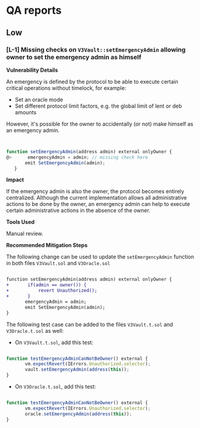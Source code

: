 # QA reports

## Low

### [L-1] Missing checks on `V3Vault::setEmergencyAdmin` allowing owner to set the emergency admin as himself


**Vulnerability Details**


An emergency is defined by the protocol to be able to execute certain critical operations without timelock, for example:
- Set an oracle mode
- Set different protocol limit factors, e.g. the global limit of lent or deb amounts


However, it's possible for the owner to accidentally (or not) make himself as an emergency admin.


```javascript


function setEmergencyAdmin(address admin) external onlyOwner {
@>      emergencyAdmin = admin; // missing check here
       emit SetEmergencyAdmin(admin);
   }


```


**Impact**

If the emergency admin is also the owner, the protocol becomes entirely centralized. Although the current implementation allows all administrative actions to be done by the owner, an emergency admin can help to execute certain administrative actions in the absence of the owner.


**Tools Used**

Manual review.

**Recommended Mitigation Steps**

The following change can be used to update the `setEmergencyAdmin` function in both files `V3Vault.sol` and `V3Oracle.sol`

```diff

function setEmergencyAdmin(address admin) external onlyOwner {
+       if(admin == owner()) {
+           revert Unauthorized();
+       }
       emergencyAdmin = admin;
       emit SetEmergencyAdmin(admin);
}

```

The following test case can be added to the files `V3Vault.t.sol` and `V3Oracle.t.sol` as well:

- On `V3Vault.t.sol`, add this test:
  
```javascript

function testEmergencyAdminCanNotBeOwner() external {
       vm.expectRevert(IErrors.Unauthorized.selector);
       vault.setEmergencyAdmin(address(this));
}

```

- On `V3Oracle.t.sol`, add this test:

```javascript

function testEmergencyAdminCanNotBeOwner() external {
       vm.expectRevert(IErrors.Unauthorized.selector);
       oracle.setEmergencyAdmin(address(this));
}

```
